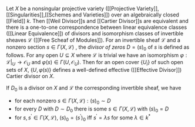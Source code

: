 Let $X$ be a nonsingular projective variety ([[Projective Variety]],[[Singularities]],[[Schemes and Varieties]]) over an algebraically closed [[Field]] $k$. Then [[Weil Divisor]]s and [[Cartier Divisor]]s are equivalent and there is a one-to-one correspondence between linear equivalence classes ([[Linear Equivalence]]) of divisors and isomorphism classes of invertible sheaves $\mathcal{L}$ ([[Free Scheaf of Modules]]).
For an invertible sheaf $\mathcal{L}$ and a nonzero section $s\in \Gamma(X,\mathcal{L})$ , the *divisor of zeros* $D=(s)_0$ of $s$ is defined as follows. 
For any open $U\subseteq X$ where $\mathcal{L}$ is trivial  we have an isomorphism $\varphi : \mathcal{L}|_U\rightarrow \mathcal{O}_U$ and $\varphi(s)\in\Gamma(U,\mathcal{O}_U)$. Then for an open cover $\{U_i\}$ of such open sets of $X$, $\{U,\varphi(s)\}$ defines a well-defined effective ([[Effective Divisor]]) Cartier divisor on $X$.

If $D_0$ is a divisor on $X$ and $\mathcal{L}$ the corresponding invertible sheaf, we have 
* for each nonzero $s\in \Gamma(X,\mathcal{L}): (s)_0\sim D$ 
* for every $D$ with $D\sim D_0$ there is some $s\in \Gamma(X,\mathcal{L})$ with $(s)_0=D$
* for $s,s^{\prime}\in\Gamma(X,\mathcal{L})$, $(s)_0=(s^{\prime})_0$ iff $s^{\prime} = \lambda s$ for some $\lambda \in k^*$